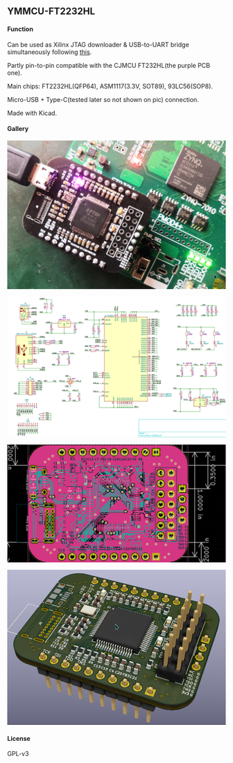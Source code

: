 ## YMMCU-FT2232HL

#### Function

Can be used as Xilinx JTAG downloader & USB-to-UART bridge simultaneously following [this](https://gist.github.com/rikka0w0/24b58b54473227502fa0334bbe75c3c1). 

Partly pin-to-pin compatible with the CJMCU FT232HL(the purple PCB one). 

Main chips: FT2232HL(QFP64), ASM1117(3.3V, SOT89), 93LC56(SOP8). 

Micro-USB + Type-C(tested later so not shown on pic) connection. 

Made with Kicad. 

#### Gallery

![](pic/1.png)

![](pic/sch.png)

![](pic/pcb.png)

![](pic/3d.png)

#### License

GPL-v3